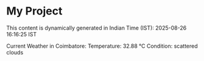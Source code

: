 # My Project

This content is dynamically generated in Indian Time (IST): 2025-08-26 16:16:25 IST


Current Weather in Coimbatore:
Temperature: 32.88 °C
Condition: scattered clouds
